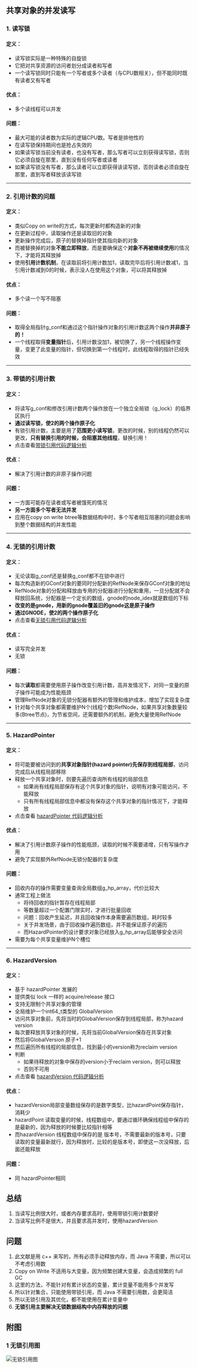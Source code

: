 ## 共享对象的并发读写 ##

### 1. 读写锁 ###

#### 定义： ####
* 读写锁实际是一种特殊的自旋锁
* 它把对共享资源的访问者划分成读者和写者
* 一个读写锁同时只能有一个写者或多个读者（与CPU数相关），但不能同时既有读者又有写者

#### 优点： ####
* 多个读线程可以并发

#### 问题： ####
* 最大可能的读者数为实际的逻辑CPU数。写者是排他性的
* 在读写锁保持期间也是抢占失效的
* 如果读写锁当前没有读者，也没有写者，那么写者可以立刻获得读写锁，否则它必须自旋在那里，直到没有任何写者或读者
* 如果读写锁没有写者，那么读者可以立即获得该读写锁，否则读者必须自旋在那里，直到写者释放该读写锁

---
### 2. 引用计数的问题 ###

#### 定义： ####
* 类似Copy on write的方式，每次更新时都构造新的对象
* 在更新过程中，读取操作还是读取旧的对象
* 更新操作完成后，原子的替换掉指针使其指向新的对象
* 而被替换掉的对象**不能立即释放**，而是要确保这个**对象不再被继续使用**的情况下，才能将其释放掉
* 使用**引用计数机制**，在读取前将引用计数加1，读取完毕后将引用计数减1，当引用计数减到0的时候，表示没人在使用这个对象，可以将其释放掉

#### 优点： ####
* 多个读一个写不阻塞

#### 问题： ####
* 取得全局指针g_conf和通过这个指针操作对象的引用计数这两个操作**并非原子的！**
* 一个线程取得**变量指针**后，引用计数没加1，被切换了，另一个线程操作变量，变更了此变量的指针，但切换到第一个线程时，此线程取得的指针已经失效

---
### 3. 带锁的引用计数 ###

#### 定义： ####
* 将读写g_conf和修改引用计数两个操作放在一个独立全局锁（g_lock）的临界区执行
* **通过读写锁，使2的两个操作原子化**
* 有锁引用计数，主要是用了**范围更小读写锁**，更改的时候，别的线程仍然可以更改，**只有替换引用的时候，会阻塞其他线程**，替换引用！
* 点击查看[带锁引用代码逻辑分析][4]

#### 优点： ####
* 解决了引用计数的非原子操作问题


#### 问题： ####
* 一方面可能存在读者或写者被饿死的情况
* **另一方面多个写者无法并发**
* 应用在copy on write btree等数据结构中时，多个写者相互阻塞的问题会影响到整个数据结构的并发性能

---
### 4. 无锁的引用计数 ###

#### 定义： ####
* 无论读取g_conf还是替换g_conf都不在锁中进行
* 每次构造新的GConf对象的要同时分配新的RefNode来保存GConf对象的地址
* RefNode对象的分配和释放由专用的分配器进行分配和重用，一旦分配就不会释放回系统，分配器是一个定长的数组，gnode的node_idex就是数组的下标
* **改变的是gnode，用新的gnode覆盖旧的gnode这是原子操作**
* **通过GNODE，使2的两个操作原子化**
* 点击查看[无锁引用代码逻辑分析][1]

#### 优点： ####
* 读写完全并发
* 无锁

#### 问题： ####

* 每次**读取**都需要使用原子操作改变引用计数，高并发情况下，对同一变量的原子操作可能成为性能瓶颈
* 管理RefNode对象的无锁分配器有额外的管理和维护成本，增加了实现复杂度
* 针对每个共享对象都需要维护N个(线程个数)RefNode，如果共享对象数量较多(Btree节点)，为节省空间，还需要额外的机制，避免大量使用RefNode

---
### 5. HazardPointer ###

#### 定义： ####
*  将可能要被访问到的**共享对象指针(hazard pointer)先保存到线程局部**，访问完成后从线程局部移除
*  释放一个共享对象时，则要先遍历查询所有线程的局部信息
	*  如果尚有线程局部保存有这个共享对象的指针，说明有对象可能访问，不能释放
	*  只有所有线程局部信息中都没有保存这个共享对象的指针情况下，才能释放
* 点击查看 [hazardPointer 代码逻辑分析][2]

#### 优点： ####
* 解决了引用计数原子操作的性能瓶颈，读取的时候不需要递增，只有写操作才用
* 避免了实现额外RefNode无锁分配器的复杂度

#### 问题： ####
* 回收内存的操作需要变量查询全局数组g_hp_array，代价比较大
* 通常工程上做法
	* 将待回收的指针暂存在线程局部
	* 等数量超过一个配置门限实时，才进行批量回收
	* 问题：回收产生延迟，并且回收操作本身需要遍历数组，耗时较多
	* 关于并发场景，由于回收操作遍历数组，并不能保证原子的遍历
	* 而HazardPointer的设计要求对象已经放入g_hp_array后能够安全访问
* 需要为每个共享变量维护N个槽位

---
### 6. HazardVersion ###

#### 定义： ####
* 基于 hazardPointer 发展的
* 提供类似 lock 一样的 acquire/release 接口
* 支持无限制个共享对象的管理
* 全局维护一个int64_t类型的 GlobalVersion
* 访问共享对象前，先将当时的GlobalVersion保存到线程局部，称为hazard version
* 每次要释放共享对象的时候，先将当前GlobalVersion保存在共享对象
* 然后将GlobalVersion 原子+1
* 然后遍历所有线程的局部信息，找到最小的version称为reclaim version
* 判断
	* 如果待释放的对象中保存的version小于reclaim version，则可以释放
	* 否则不可用
* 点击查看 [hazardVersion 代码逻辑分析][3]

#### 优点： ####
* hazardVersion局部变量数组保存的是数字类型，比hazardPoint保存指针，消耗少
* hazardPoint 读取变量的时候，线程数组中，要通过循环确保线程组中保存的是最新的，因为释放的时候要比较指针相等
* 而hazardVersion 线程数组中保存的是 版本号，不需要最新的版本号，只要读取的变量最新就行，因为释放时，比较的是版本号，即使这一次没释放，后面还能释放

#### 问题： ####
* 同 hazardPointer相同

## 总结 ##
1. 当读写比例很大时，或者内存要求高时，使用带锁引用计数要好
2. 当读写比例不是很大，并且要求高并发时，使用hazardVersion

## 问题 ##
1. 此文献是用 c++ 来写的，所有必须手动释放内存，而 Java 不需要，所以可以不考虑引用数
2. Copy on Write 不适用与大变量，因为频繁创建大变量，会造成频繁的 full GC
3. 这里的方法，不能针对有累计状态的变量，累计变量不能用多个并发写
4. 所以针对集合，只能使用带锁引用，而 Java 不需要引用数，会更简洁
5. 所以无锁引用及其优化，都不能使用在累计变量中
6. **无锁引用主要解决无锁数据结构中内存释放的问题**

## 附图 ##
### 1 无锁引用图 ###
![无锁引用图](https://raw.githubusercontent.com/wangkang09/knowledge-summary/master/java/Concurrency/img/%E6%97%A0%E9%94%81%E5%BC%95%E7%94%A8%E8%AE%A1%E6%95%B0%E5%9B%BE.jpeg "无锁引用图")


[1]:./cite/无锁引用计数.md
[2]:./cite/hazardPointer代码逻辑.md
[3]:./cite/hazardVersion代码逻辑分析.md
[4]:./cite/带锁引用计数逻辑.md

